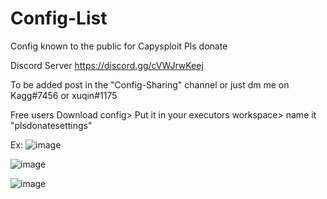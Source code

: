 # Config-List
Config known to the public for Capysploit Pls donate

Discord Server https://discord.gg/cVWJrwKeej

To be added post in the "Config-Sharing" channel or just dm me on Kagg#7456 or xuqin#1175

Free users
Download config> Put it in your executors workspace> name it "plsdonatesettings"

Ex:
![image](https://user-images.githubusercontent.com/91806527/208785905-4fc163a7-03b9-40bd-9a90-10e38eac03cc.png)

![image](https://user-images.githubusercontent.com/91806527/208786043-98707e74-692c-4175-92d4-3ef7b71649a2.png)

![image](https://user-images.githubusercontent.com/91806527/208786217-4debb57d-d322-4240-be4e-5b6de71faa54.png)
